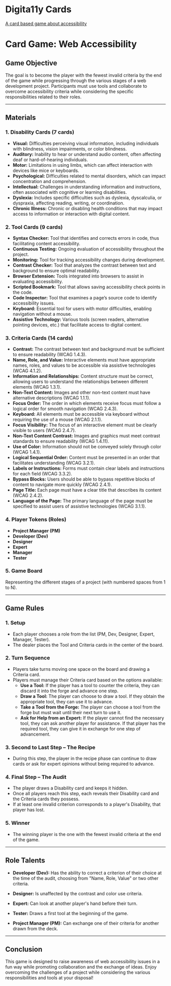 # Digita11y Cards
[A card based game about accessibility](https://christopherabate.github.io/digita11y/cards/#tools)

# Card Game: Web Accessibility

## Game Objective
The goal is to become the player with the fewest invalid criteria by the end of the game while progressing through the various stages of a web development project. Participants must use tools and collaborate to overcome accessibility criteria while considering the specific responsibilities related to their roles.

---

## Materials

### 1. Disability Cards (7 cards)
- **Visual:** Difficulties perceiving visual information, including individuals with blindness, vision impairments, or color blindness.
- **Auditory:** Inability to hear or understand audio content, often affecting deaf or hard-of-hearing individuals.
- **Motor:** Limitations in using limbs, which can affect interaction with devices like mice or keyboards.
- **Psychological:** Difficulties related to mental disorders, which can impact concentration and comprehension.
- **Intellectual:** Challenges in understanding information and instructions, often associated with cognitive or learning disabilities.
- **Dyslexia:** Includes specific difficulties such as dyslexia, dyscalculia, or dyspraxia, affecting reading, writing, or coordination.
- **Chronic Illness:** Chronic or disabling health conditions that may impact access to information or interaction with digital content.

### 2. Tool Cards (9 cards)
- **Syntax Checker:** Tool that identifies and corrects errors in code, thus facilitating content accessibility.
- **Continuous Testing:** Ongoing evaluation of accessibility throughout the project.
- **Monitoring:** Tool for tracking accessibility changes during development.
- **Contrast Checker:** Tool that analyzes the contrast between text and background to ensure optimal readability.
- **Browser Extension:** Tools integrated into browsers to assist in evaluating accessibility.
- **Scripted Bookmark:** Tool that allows saving accessibility check points in the code.
- **Code Inspector:** Tool that examines a page’s source code to identify accessibility issues.
- **Keyboard:** Essential tool for users with motor difficulties, enabling navigation without a mouse.
- **Assistive Technology:** Various tools (screen readers, alternative pointing devices, etc.) that facilitate access to digital content.

### 3. Criteria Cards (14 cards)
- **Contrast:** The contrast between text and background must be sufficient to ensure readability (WCAG 1.4.3).
- **Name, Role, and Value:** Interactive elements must have appropriate names, roles, and values to be accessible via assistive technologies (WCAG 4.1.2).
- **Information and Relationships:** Content structure must be correct, allowing users to understand the relationships between different elements (WCAG 1.3.1).
- **Non-Text Content:** Images and other non-text content must have alternative descriptions (WCAG 1.1.1).
- **Focus Order:** The order in which elements receive focus must follow a logical order for smooth navigation (WCAG 2.4.3).
- **Keyboard:** All elements must be accessible via keyboard without requiring the use of a mouse (WCAG 2.1.1).
- **Focus Visibility:** The focus of an interactive element must be clearly visible to users (WCAG 2.4.7).
- **Non-Text Content Contrast:** Images and graphics must meet contrast standards to ensure readability (WCAG 1.4.11).
- **Use of Color:** Information should not be conveyed solely through color (WCAG 1.4.1).
- **Logical Sequential Order:** Content must be presented in an order that facilitates understanding (WCAG 3.2.1).
- **Labels or Instructions:** Forms must contain clear labels and instructions for each field (WCAG 3.3.2).
- **Bypass Blocks:** Users should be able to bypass repetitive blocks of content to navigate more quickly (WCAG 2.4.1).
- **Page Title:** Each page must have a clear title that describes its content (WCAG 2.4.2).
- **Language of the Page:** The primary language of the page must be specified to assist users of assistive technologies (WCAG 3.1.1).

### 4. Player Tokens (Roles)
- **Project Manager (PM)**
- **Developer (Dev)**
- **Designer**
- **Expert**
- **Manager**
- **Tester**

### 5. Game Board
Representing the different stages of a project (with numbered spaces from 1 to N).

---

## Game Rules

### 1. Setup
- Each player chooses a role from the list (PM, Dev, Designer, Expert, Manager, Tester).
- The dealer places the Tool and Criteria cards in the center of the board.

### 2. Turn Sequence
- Players take turns moving one space on the board and drawing a Criteria card.
- Players must manage their Criteria card based on the options available:
  - **Use a Tool:** If the player has a tool to counter the criteria, they can discard it into the forge and advance one step.
  - **Draw a Tool:** The player can choose to draw a tool. If they obtain the appropriate tool, they can use it to advance.
  - **Take a Tool from the Forge:** The player can choose a tool from the forge but must wait until their next turn to use it.
  - **Ask for Help from an Expert:** If the player cannot find the necessary tool, they can ask another player for assistance. If that player has the required tool, they can give it in exchange for one step of advancement.

### 3. Second to Last Step – The Recipe
- During this step, the player in the recipe phase can continue to draw cards or ask for expert opinions without being required to advance.

### 4. Final Step – The Audit
- The player draws a Disability card and keeps it hidden.
- Once all players reach this step, each reveals their Disability card and the Criteria cards they possess.
- If at least one invalid criterion corresponds to a player's Disability, that player has lost.

### 5. Winner
- The winning player is the one with the fewest invalid criteria at the end of the game.

---

## Role Talents

- **Developer (Dev):** Has the ability to correct a criterion of their choice at the time of the audit, choosing from "Name, Role, Value" or two other criteria.
  
- **Designer:** Is unaffected by the contrast and color use criteria.
  
- **Expert:** Can look at another player's hand before their turn.
  
- **Tester:** Draws a first tool at the beginning of the game.
  
- **Project Manager (PM):** Can exchange one of their criteria for another drawn from the deck.

---

## Conclusion
This game is designed to raise awareness of web accessibility issues in a fun way while promoting collaboration and the exchange of ideas. Enjoy overcoming the challenges of a project while considering the various responsibilities and tools at your disposal!

